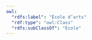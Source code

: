 ```yaml
---
owl:
  "rdfs:label": "École d’arts"
  "rdf:type": "owl:Class"
  "rdfs:subClassOf": "École"
---
```


<OntologyTable frontMatter={frontMatter}/>
